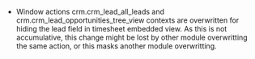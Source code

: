 - Window actions crm.crm_lead_all_leads and
  crm.crm_lead_opportunities_tree_view contexts are overwritten for
  hiding the lead field in timesheet embedded view. As this is not
  accumulative, this change might be lost by other module overwritting
  the same action, or this masks another module overwritting.
